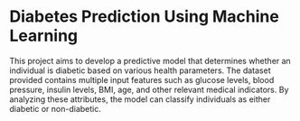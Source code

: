 # Diabetes Prediction Using Machine Learning 
This project aims to develop a predictive model that determines whether an individual is diabetic based on various health parameters. The dataset provided contains multiple input features such as glucose levels, blood pressure, insulin levels, BMI, age, and other relevant medical indicators. By analyzing these attributes, the model can classify individuals as either diabetic or non-diabetic.

